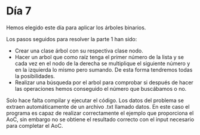 # Día 7

Hemos elegido este día para aplicar los árboles binarios.

Los pasos seguidos para resolver la parte 1 han sido:
- Crear una clase árbol con su respectiva clase nodo.
- Hacer un arbol que como raíz tenga el primer número de la lista y se cada vez en el nodo de la derecha se multiplique el siguiente número y en la izquierda lo mismo pero sumando. De esta forma tendremos todas la posibilidades.
- Realizar una búsqueda por el arbol para comprobar si después de hacer las operaciones hemos conseguido el número que buscábamos o no.

Solo hace falta compilar y ejecutar el código. Los datos del problema se extraen automáticamente de un archivo .txt llamado datos. En este caso el programa es capaz de realizar correctamente el ejemplo que proporciona el AoC, sin embargo no se obtiene el resultado correcto con el input necesario para completar el AoC.
